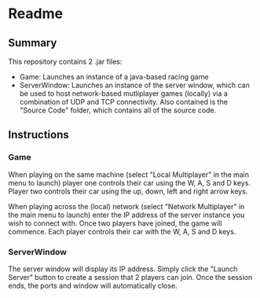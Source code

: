 # Readme
## Summary
This repository contains 2 .jar files:
- Game: Launches an instance of a java-based racing game
- ServerWindow: Launches an instance of the server window, which can be used to host network-based mutliplayer games (locally) via a combination of UDP and TCP connectivity.
Also contained is the "Source Code" folder, which contains all of the source code.
## Instructions
### Game
When playing on the same machine (select "Local Multiplayer" in the main menu to launch) player one controls their car using the W, A, S and D keys. Player two controls their car using the up, down, left and right arrow keys.  

When playing across the (local) network (select "Network Multiplayer" in the main menu to launch) enter the IP address of the server instance you wish to connect with. Once two players have joined, the game will commence. Each player controls their car with the W, A, S and D keys.
### ServerWindow
The server window will display its IP address. Simply click the "Launch Server" button to create a session that 2 players can join. Once the session ends, the ports and window will automatically close.
